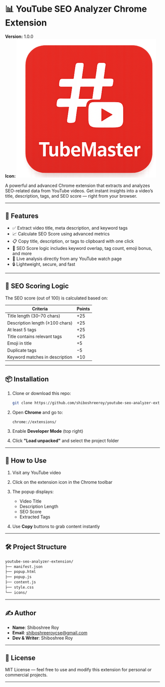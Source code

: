 # 📊 YouTube SEO Analyzer Chrome Extension

**Version:** 1.0.0  
**Icon:** ![Extension Icon](./icons/tube_master_icon_3.png)  

A powerful and advanced Chrome extension that extracts and analyzes SEO-related data from YouTube videos. Get instant insights into a video’s title, description, tags, and SEO score — right from your browser.

---

## 🚀 Features

* ✅ Extract video title, meta description, and keyword tags
* 📈 Calculate SEO Score using advanced metrics
* 📋 Copy title, description, or tags to clipboard with one click
* 🧠 SEO Score logic includes keyword overlap, tag count, emoji bonus, and more
* 🧪 Live analysis directly from any YouTube watch page
* 🔒 Lightweight, secure, and fast

---

## 🧠 SEO Scoring Logic

The SEO score (out of 100) is calculated based on:

| Criteria                        | Points |
| ------------------------------- | ------ |
| Title length (30–70 chars)      | +25    |
| Description length (≥100 chars) | +25    |
| At least 5 tags                 | +25    |
| Title contains relevant tags    | +25    |
| Emoji in title                  | +5     |
| Duplicate tags                  | −5     |
| Keyword matches in description  | +10    |

---

## 📦 Installation

1. Clone or download this repo:

   ```bash
   git clone https://github.com/shiboshreeroy/youtube-seo-analyzer-extension.git
    ```




2. Open **Chrome** and go to:

   ```
   chrome://extensions/
   ```

3. Enable **Developer Mode** (top right)

4. Click **"Load unpacked"** and select the project folder

---

## 🧪 How to Use

1. Visit any YouTube video
2. Click on the extension icon in the Chrome toolbar
3. The popup displays:

   * Video Title
   * Description Length
   * SEO Score
   * Extracted Tags
4. Use **Copy** buttons to grab content instantly

---

## 🛠️ Project Structure

```bash
youtube-seo-analyzer-extension/
├── manifest.json
├── popup.html
├── popup.js
├── content.js
├── style.css
└── icons/
```

---

## ✍️ Author

* **Name**: Shiboshree Roy
* **Email**: [shiboshreeroycse@gmail.com](mailto:shiboshreeroycse@gmail.com)
* **Dev & Writer**: Shiboshree Roy

---

## 📜 License

MIT License — feel free to use and modify this extension for personal or commercial projects.

---